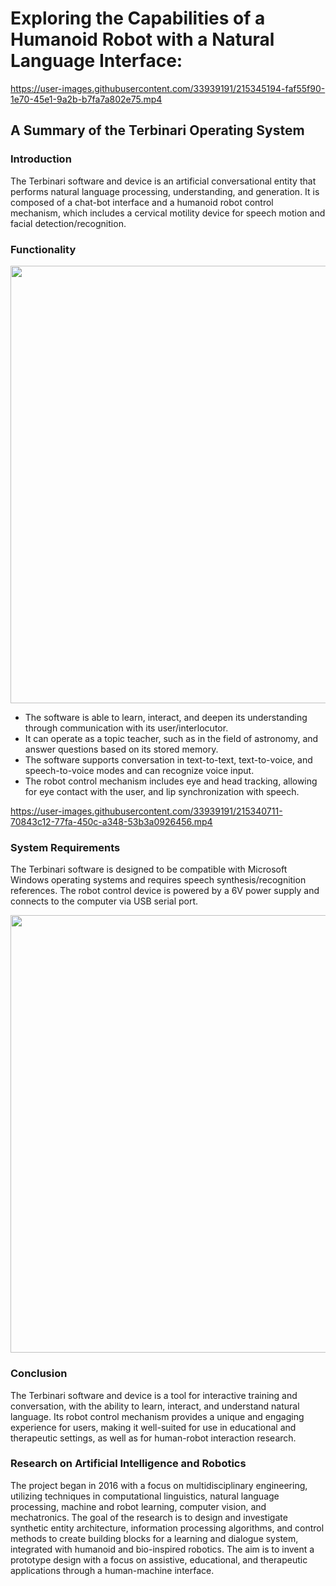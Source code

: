 # Exploring the Capabilities of a Humanoid Robot with a Natural Language Interface: 
<!--
<img src="https://github.com/ladooniani/tailab/blob/main/assets/terbinari-1.jpg" width="400">
--> 

https://user-images.githubusercontent.com/33939191/215345194-faf55f90-1e70-45e1-9a2b-b7fa7a802e75.mp4

## A Summary of the Terbinari Operating System

### Introduction

The Terbinari software and device is an artificial conversational entity that performs natural language processing, understanding, and generation. It is composed of a chat-bot interface and a humanoid robot control mechanism, which includes a cervical motility device for speech motion and facial detection/recognition.

### Functionality

<img src="https://github.com/ladooniani/Terbinari-CBM-Robot/blob/main/images/terbinari-cbm.jpg" width="700">

- The software is able to learn, interact, and deepen its understanding through communication with its user/interlocutor.
- It can operate as a topic teacher, such as in the field of astronomy, and answer questions based on its stored memory.
- The software supports conversation in text-to-text, text-to-voice, and speech-to-voice modes and can recognize voice input.
- The robot control mechanism includes eye and head tracking, allowing for eye contact with the user, and lip synchronization with speech.

https://user-images.githubusercontent.com/33939191/215340711-70843c12-77fa-450c-a348-53b3a0926456.mp4

### System Requirements

The Terbinari software is designed to be compatible with Microsoft Windows operating systems and requires speech synthesis/recognition references.
The robot control device is powered by a 6V power supply and connects to the computer via USB serial port.
<!--
<img src="https://github.com/ladooniani/tailab/blob/master/assets/terbinari-tet-cbm-0.jpg" width="400">
-->

<img src="https://github.com/ladooniani/Terbinari-CBM-Robot/blob/main/images/terbinari-cbm1-2.jpg" width="700">

### Conclusion

The Terbinari software and device is a tool for interactive training and conversation, with the ability to learn, interact, and understand natural language. Its robot control mechanism provides a unique and engaging experience for users, making it well-suited for use in educational and therapeutic settings, as well as for human-robot interaction research.

### Research on Artificial Intelligence and Robotics 

The project began in 2016 with a focus on multidisciplinary engineering, utilizing techniques in computational linguistics, natural language processing, machine and robot learning, computer vision, and mechatronics. The goal of the research is to design and investigate synthetic entity architecture, information processing algorithms, and control methods to create building blocks for a learning and dialogue system, integrated with humanoid and bio-inspired robotics. The aim is to invent a prototype design with a focus on assistive, educational, and therapeutic applications through a human-machine interface.
















